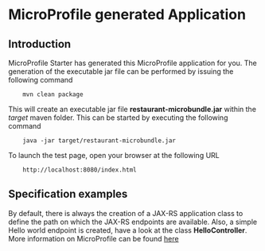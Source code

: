 # MicroProfile generated Application

## Introduction

MicroProfile Starter has generated this MicroProfile application for you.
The generation of the executable jar file can be performed by issuing the following command

```
    mvn clean package
```
This will create an executable jar file **restaurant-microbundle.jar** within the _target_ maven folder. This can be started by executing the following command

```
    java -jar target/restaurant-microbundle.jar
```

To launch the test page, open your browser at the following URL
```
    http://localhost:8080/index.html  
```
## Specification examples

By default, there is always the creation of a JAX-RS application class to define the path on which the JAX-RS endpoints are available.
Also, a simple Hello world endpoint is created, have a look at the class **HelloController**.
More information on MicroProfile can be found [here](https://microprofile.io/)


